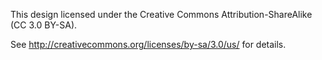 This design licensed under the Creative Commons Attribution-ShareAlike (CC 3.0 BY-SA).

See http://creativecommons.org/licenses/by-sa/3.0/us/ for details.
